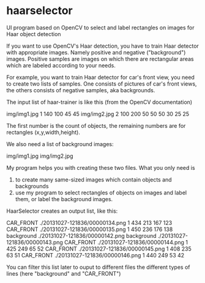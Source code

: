 haarselector
============

UI program based on OpenCV to select and label rectangles on images for Haar object detection

If you want to use OpenCV's Haar detection, you have to train Haar detector with appropriate images. Namely 
positive and negative ("background") images. Positive samples are images on which there are rectangular areas which are
labeled according to your needs.

For example, you want to train Haar detector for car's front view, you need to create two lists of samples. One consists of
pictures of car's front views, the others consists of negative samples, aka backgrounds.

The input list of haar-trainer is like this (from the OpenCV documentation)

img/img1.jpg  1  140 100 45 45
img/img2.jpg  2  100 200 50 50   50 30 25 25

The first number is the count of objects, the remaining numbers are for rectangles (x,y,width,height).

We also need a list of background images:

img/img1.jpg
img/img2.jpg

My program helps you with creating these two files. What you only need is 
1. to create many same-sized images which contain objects and backgrounds
2. use my program to select rectangles of objects on images and label them, or label the background images.

HaarSelector creates an output list, like this:

CAR_FRONT ./20131027-121836/00000134.png 1 434 213 167 123
CAR_FRONT ./20131027-121836/00000135.png 1 450 236 176 138
background ./20131027-121836/00000142.png
background ./20131027-121836/00000143.png
CAR_FRONT ./20131027-121836/00000144.png 1 425 249 65 52
CAR_FRONT ./20131027-121836/00000145.png 1 408 235 63 51
CAR_FRONT ./20131027-121836/00000146.png 1 440 249 53 42

You can filter this list later to ouput to different files the different types of lines
(here "background" and "CAR_FRONT")

